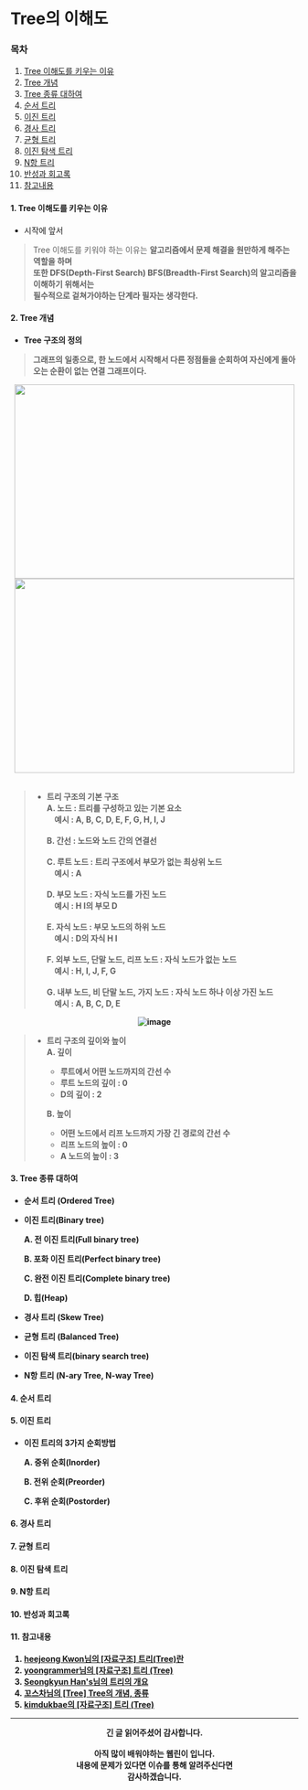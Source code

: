 # Tree의 이해도
### 목차
 1. [Tree 이해도를 키우는 이유](https://github.com/hongcoding94/Daily-Coding-Test-java/blob/main/%EC%95%8C%EA%B3%A0%EB%A6%AC%EC%A6%98%20%ED%9A%8C%EA%B3%A0%EB%A1%9D/004.%20Tree%EC%9D%98%20%EC%9D%B4%ED%95%B4%EB%8F%84.md#1-tree-%EC%9D%B4%ED%95%B4%EB%8F%84%EB%A5%BC-%ED%82%A4%EC%9A%B0%EB%8A%94-%EC%9D%B4%EC%9C%A0)
 2. [Tree 개념](https://github.com/hongcoding94/Daily-Coding-Test-java/blob/main/%EC%95%8C%EA%B3%A0%EB%A6%AC%EC%A6%98%20%ED%9A%8C%EA%B3%A0%EB%A1%9D/004.%20Tree%EC%9D%98%20%EC%9D%B4%ED%95%B4%EB%8F%84.md#2-tree-%EA%B0%9C%EB%85%90)
 3. [Tree 종류 대하여](https://github.com/hongcoding94/Daily-Coding-Test-java/blob/main/%EC%95%8C%EA%B3%A0%EB%A6%AC%EC%A6%98%20%ED%9A%8C%EA%B3%A0%EB%A1%9D/004.%20Tree%EC%9D%98%20%EC%9D%B4%ED%95%B4%EB%8F%84.md#3-tree-%EC%A2%85%EB%A5%98-%EB%8C%80%ED%95%98%EC%97%AC)
 4. [순서 트리](https://github.com/hongcoding94/Daily-Coding-Test-java/blob/main/%EC%95%8C%EA%B3%A0%EB%A6%AC%EC%A6%98%20%ED%9A%8C%EA%B3%A0%EB%A1%9D/004.%20Tree%EC%9D%98%20%EC%9D%B4%ED%95%B4%EB%8F%84.md#4-%EC%88%9C%EC%84%9C-%ED%8A%B8%EB%A6%AC)
 5. [이진 트리](https://github.com/hongcoding94/Daily-Coding-Test-java/blob/main/%EC%95%8C%EA%B3%A0%EB%A6%AC%EC%A6%98%20%ED%9A%8C%EA%B3%A0%EB%A1%9D/004.%20Tree%EC%9D%98%20%EC%9D%B4%ED%95%B4%EB%8F%84.md#5-%EC%9D%B4%EC%A7%84-%ED%8A%B8%EB%A6%AC)
 6. [경사 트리](https://github.com/hongcoding94/Daily-Coding-Test-java/blob/main/%EC%95%8C%EA%B3%A0%EB%A6%AC%EC%A6%98%20%ED%9A%8C%EA%B3%A0%EB%A1%9D/004.%20Tree%EC%9D%98%20%EC%9D%B4%ED%95%B4%EB%8F%84.md#6-%EA%B2%BD%EC%82%AC-%ED%8A%B8%EB%A6%AC)
 7. [균형 트리](https://github.com/hongcoding94/Daily-Coding-Test-java/blob/main/%EC%95%8C%EA%B3%A0%EB%A6%AC%EC%A6%98%20%ED%9A%8C%EA%B3%A0%EB%A1%9D/004.%20Tree%EC%9D%98%20%EC%9D%B4%ED%95%B4%EB%8F%84.md#7-%EA%B7%A0%ED%98%95-%ED%8A%B8%EB%A6%AC)
 8. [이진 탐색 트리](https://github.com/hongcoding94/Daily-Coding-Test-java/blob/main/%EC%95%8C%EA%B3%A0%EB%A6%AC%EC%A6%98%20%ED%9A%8C%EA%B3%A0%EB%A1%9D/004.%20Tree%EC%9D%98%20%EC%9D%B4%ED%95%B4%EB%8F%84.md#8-%EC%9D%B4%EC%A7%84-%ED%83%90%EC%83%89-%ED%8A%B8%EB%A6%AC)
 9. [N항 트리](https://github.com/hongcoding94/Daily-Coding-Test-java/blob/main/%EC%95%8C%EA%B3%A0%EB%A6%AC%EC%A6%98%20%ED%9A%8C%EA%B3%A0%EB%A1%9D/004.%20Tree%EC%9D%98%20%EC%9D%B4%ED%95%B4%EB%8F%84.md#9-n%ED%95%AD-%ED%8A%B8%EB%A6%AC)
 10. [반성과 회고록](https://github.com/hongcoding94/Daily-Coding-Test-java/blob/main/%EC%95%8C%EA%B3%A0%EB%A6%AC%EC%A6%98%20%ED%9A%8C%EA%B3%A0%EB%A1%9D/004.%20Tree%EC%9D%98%20%EC%9D%B4%ED%95%B4%EB%8F%84.md#10-%EB%B0%98%EC%84%B1%EA%B3%BC-%ED%9A%8C%EA%B3%A0%EB%A1%9D)
 11. [참고내용](https://github.com/hongcoding94/Daily-Coding-Test-java/blob/main/%EC%95%8C%EA%B3%A0%EB%A6%AC%EC%A6%98%20%ED%9A%8C%EA%B3%A0%EB%A1%9D/004.%20Tree%EC%9D%98%20%EC%9D%B4%ED%95%B4%EB%8F%84.md#11-%EC%B0%B8%EA%B3%A0%EB%82%B4%EC%9A%A9)

#### 1. Tree 이해도를 키우는 이유

 - 시작에 앞서
 > Tree 이해도를 키워야 하는 이유는 <b>알고리즘에서 문제 해결을 원만하게 해주는 역할을 하며<br/>
 > 또한 <B>DFS(Depth-First Search) BFS(Breadth-First Search)의 알고리즘을 이해하기 위해서는<br/> 
 > 필수적으로 겉쳐가야하는 단계라 필자는 생각</B>한다.

#### 2. Tree 개념

 - Tree 구조의 정의
 > 그래프의 일종으로, 한 노드에서 시작해서 다른 정점들을 순회하여 자신에게 돌아오는 순환이 없는 연결 그래프이다.

<div align="center">
 
 <img src="https://user-images.githubusercontent.com/66407386/182024589-26fc28d8-9ea5-4c8b-ad9c-9ccd1af076c5.png" width="490" height="340"/>
  <img src="https://user-images.githubusercontent.com/66407386/182026957-412082dd-4727-4a8e-835a-17398c9d20d7.png" width="490" height="340"/>
</div>
 
 <br/>
 
 >  - 트리 구조의 기본 구조<br/>
 >  A. 노드 : 트리를 구성하고 있는 기본 요소 <br/>
 >  &nbsp; &nbsp; 예시 : A, B, C, D, E, F, G, H, I, J <br/><br/>
 >  B. 간선 : 노드와 노드 간의 연결선<br/><br/>
 >  C. 루트 노드 : 트리 구조에서 부모가 없는 최상위 노드<br/>
 >  &nbsp; &nbsp; 예시 : A<br/><br/>
 >  D. 부모 노드 : 자식 노드를 가진 노드<br/>
 >  &nbsp; &nbsp; 예시 : H I의 부모 D<br/><br/>
 >  E. 자식 노드 : 부모 노드의 하위 노드<br/>
 >  &nbsp; &nbsp; 예시 : D의 자식 H I<br/><br/>
 >  F. 외부 노드, 단말 노드, 리프 노드 : 자식 노드가 없는 노드<br/>
 >  &nbsp; &nbsp; 예시 :  H, I, J, F, G<br/><br/>
 >  G. 내부 노드, 비 단말 노드, 가지 노드 : 자식 노드 하나 이상 가진 노드<br/>
 > &nbsp; &nbsp; 예시 :  A, B, C, D, E<br/>
 
<div align="center">
 
![image](https://user-images.githubusercontent.com/66407386/182025438-93a41be8-f3b9-46c1-95dd-22a02713f999.png)
</div>

 > - 트리 구조의 깊이와 높이<br/>
 >   A. 깊이
 >   - 루트에서 어떤 노드까지의 간선 수
 >   - 루트 노드의 깊이 : 0
 >   - D의 깊이 : 2
 > 
 >   B. 높이
 >   - 어떤 노드에서 리프 노드까지 가장 긴 경로의 간선 수
 >   - 리프 노드의 높이 : 0
 >   - A 노드의 높이 : 3
  
#### 3. Tree 종류 대하여
 
  - 순서 트리 (Ordered Tree)

  - 이진 트리(Binary tree)
 
    A. 전 이진 트리(Full binary tree)
 
    B. 포화 이진 트리(Perfect binary tree)
 
    C. 완전 이진 트리(Complete binary tree)
 
    D. 힙(Heap)
 
  - 경사 트리 (Skew Tree)
 
  - 균형 트리 (Balanced Tree)
 
  - 이진 탐색 트리(binary search tree)
 
  - N항 트리 (N-ary Tree, N-way Tree)
 

#### 4. 순서 트리
 
#### 5. 이진 트리
 
   - 이진 트리의 3가지 순회방법

     A. 중위 순회(Inorder)

     B. 전위 순회(Preorder)

     C. 후위 순회(Postorder)
 
#### 6. 경사 트리
 
#### 7. 균형 트리
 
#### 8. 이진 탐색 트리
 
#### 9. N항 트리
 
#### 10. 반성과 회고록


#### 11. 참고내용
 1. [heejeong Kwon님의 [자료구조] 트리(Tree)란](https://gmlwjd9405.github.io/2018/08/12/data-structure-tree.html)
 2. [yoongrammer님의 [자료구조] 트리 (Tree)](https://yoongrammer.tistory.com/68)
 3. [Seongkyun Han's님의 트리의 개요](https://seongkyun.github.io/data_structure/2019/07/31/data_structure/)
 4. [꼬스차님의 [Tree] Tree의 개념, 종류](https://poetic-code.tistory.com/84)
 5. [kimdukbae의 [자료구조] 트리 (Tree)](https://velog.io/@kimdukbae/%EC%9E%90%EB%A3%8C%EA%B5%AC%EC%A1%B0-%ED%8A%B8%EB%A6%AC-Tree)
 
---
<div align="center">
  <b>긴 글 읽어주셨어 감사합니다.</b><br/><br/>
  아직 많이 배워야하는 웹린이 입니다.<br/>
  내용에 문제가 있다면 이슈를 통해 알려주신다면 <br>
  감사하겠습니다.
</div>
